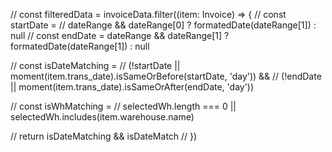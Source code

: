 // const filteredData = invoiceData.filter((item: Invoice) => {
// const startDate =
// dateRange && dateRange[0] ? formatedDate(dateRange[1]) : null
// const endDate = dateRange && dateRange[1] ? formatedDate(dateRange[1]) : null

// const isDateMatching =
// (!startDate || moment(item.trans_date).isSameOrBefore(startDate, 'day')) &&
// (!endDate || moment(item.trans_date).isSameOrAfter(endDate, 'day'))

// const isWhMatching =
// selectedWh.length === 0 || selectedWh.includes(item.warehouse.name)

// return isDateMatching && isDateMatch
// })
